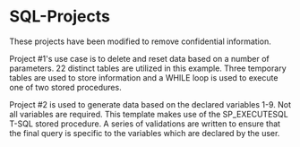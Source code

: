# SQL-Projects

These projects have been modified to remove confidential information. 

Project #1's use case is to delete and reset data based on a number of parameters. 22 distinct tables are utilized in this example. Three temporary tables are used to store information and a WHILE loop is used to execute one of two stored procedures.

Project #2 is used to generate data based on the declared variables 1-9. Not all variables are required. This template makes use of the SP_EXECUTESQL T-SQL stored procedure. A series of validations are written to ensure that the final query is specific to the variables which are declared by the user.
